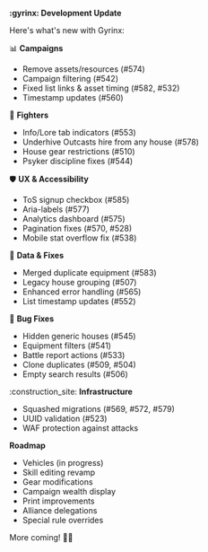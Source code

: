 **:gyrinx: Development Update**

Here's what's new with Gyrinx:

:bar_chart: **Campaigns**

- Remove assets/resources (#574)
- Campaign filtering (#542)
- Fixed list links & asset timing (#582, #532)
- Timestamp updates (#560)

:dart: **Fighters**

- Info/Lore tab indicators (#553)
- Underhive Outcasts hire from any house (#578)
- House gear restrictions (#510)
- Psyker discipline fixes (#544)

:shield: **UX & Accessibility**

- ToS signup checkbox (#585)
- Aria-labels (#577)
- Analytics dashboard (#575)
- Pagination fixes (#570, #528)
- Mobile stat overflow fix (#538)

:wrench: **Data & Fixes**

- Merged duplicate equipment (#583)
- Legacy house grouping (#507)
- Enhanced error handling (#565)
- List timestamp updates (#552)

:bug: **Bug Fixes**

- Hidden generic houses (#545)
- Equipment filters (#541)
- Battle report actions (#533)
- Clone duplicates (#509, #504)
- Empty search results (#506)

:construction_site: **Infrastructure**

- Squashed migrations (#569, #572, #579)
- UUID validation (#523)
- WAF protection against attacks

**Roadmap**

- Vehicles (in progress)
- Skill editing revamp
- Gear modifications
- Campaign wealth display
- Print improvements
- Alliance delegations
- Special rule overrides

More coming! :game_die::sparkles:
